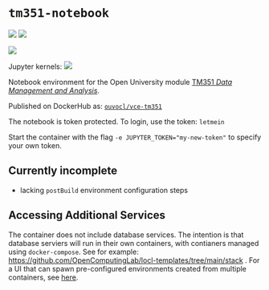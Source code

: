# `tm351-notebook`
![](https://img.shields.io/badge/linux-x86_64-blue) ![](https://img.shields.io/badge/linux-armv7l-blue)

![](https://img.shields.io/badge/RPi-32bitOS-red)

Jupyter kernels: ![](https://img.shields.io/badge/python-3.8-blue)

Notebook environment for the Open University module [TM351 *Data Management and Analysis*](http://www.open.ac.uk/courses/modules/tm351).

Published on DockerHub as: [`ouvocl/vce-tm351`](https://hub.docker.com/r/ouvocl/vce-tm351)

The notebook is token protected. To login, use the token: `letmein`

Start the container with the flag `-e JUPYTER_TOKEN="my-new-token"` to specify your own token.


## Currently incomplete

- lacking `postBuild` environment configuration steps

## Accessing Additional Services
The container does not include database services. The intention is that database serviers will run in their own containers, with contianers managed using `docker-compose`.  See for example: https://github.com/OpenComputingLab/locl-templates/tree/main/stack . For a UI that can spawn pre-configured environments created from multiple containers, see [here](https://docs.google.com/document/d/1pRKTaYbvzZJ4n3Ww_ShGURcJdIHBQhOjQdgCSviUV3o/edit?usp=sharing).

